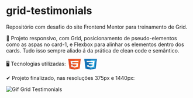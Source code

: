 # grid-testimonials
Repositório com desafio do site Frontend Mentor para treinamento de Grid.

📝 Projeto responsivo, com Grid, posicionamento de pseudo-elementos como as aspas no card-1,
e Flexbox para alinhar os elementos dentro dos cards.
Tudo isso sempre aliado á da prática de clean code e semântico.

🖥 Tecnologias utilizadas:
  <img align="center" alt="HTML" height="30" width="40" src="https://raw.githubusercontent.com/devicons/devicon/master/icons/html5/html5-original.svg">
  <img align="center" alt="CSS" height="30" width="40" src="https://raw.githubusercontent.com/devicons/devicon/master/icons/css3/css3-original.svg">

✔ Projeto finalizado, nas resoluções 375px e 1440px:

![Gif Grid Testimonials](https://user-images.githubusercontent.com/97855964/169511013-8337ff0b-5a6d-4ce6-91c4-9e7cfb5e6646.gif)
